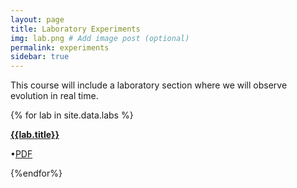 ```yaml
---
layout: page
title: Laboratory Experiments
img: lab.png # Add image post (optional)
permalink: experiments
sidebar: true
---
```


This course will include a laboratory section where we will observe evolution in real time.

{% for lab in site.data.labs %}
<article class="post">
<a class="post-thumbnail" style="background-image: url(http://rpgroup.caltech.edu/bige105/assets/img/{{lab.pic}})" href="{{site.url}}/{{site.baseurl}}/labs/{{lab.file}}"> </a>
<div class="post-content">
<b class="post-title"><a href="http://rpgroup.caltech.edu/bige105/labs/{{lab.file}}">{{lab.title}}</a></b>
<p>•<a href="http://rpgroup.caltech.edu/bige105/labs/{{lab.file}}">PDF</a><br/></p>
</div>
</article>
{%endfor%}
